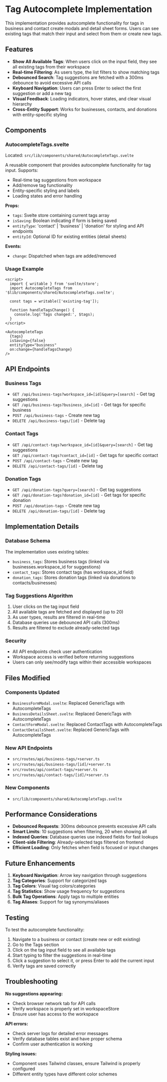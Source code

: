 # Tag Autocomplete Implementation

This implementation provides autocomplete functionality for tags in business and contact create modals and detail sheet forms. Users can see existing tags that match their input and select from them or create new tags.

## Features

- **Show All Available Tags**: When users click on the input field, they see all existing tags from their workspace
- **Real-time Filtering**: As users type, the list filters to show matching tags
- **Debounced Search**: Tag suggestions are fetched with a 300ms debounce to avoid excessive API calls
- **Keyboard Navigation**: Users can press Enter to select the first suggestion or add a new tag
- **Visual Feedback**: Loading indicators, hover states, and clear visual hierarchy
- **Cross-Entity Support**: Works for businesses, contacts, and donations with entity-specific styling

## Components

### AutocompleteTags.svelte
Located: `src/lib/components/shared/AutocompleteTags.svelte`

A reusable component that provides autocomplete functionality for tag input. Supports:
- Real-time tag suggestions from workspace
- Add/remove tag functionality
- Entity-specific styling and labels
- Loading states and error handling

**Props:**
- `tags`: Svelte store containing current tags array
- `isSaving`: Boolean indicating if form is being saved
- `entityType`: 'contact' | 'business' | 'donation' for styling and API endpoints
- `entityId`: Optional ID for existing entities (detail sheets)

**Events:**
- `change`: Dispatched when tags are added/removed

### Usage Example

```svelte
<script>
  import { writable } from 'svelte/store';
  import AutocompleteTags from '$lib/components/shared/AutocompleteTags.svelte';
  
  const tags = writable(['existing-tag']);
  
  function handleTagsChange() {
    console.log('Tags changed:', $tags);
  }
</script>

<AutocompleteTags 
  {tags}
  isSaving={false}
  entityType="business"
  on:change={handleTagsChange}
/>
```

## API Endpoints

### Business Tags
- `GET /api/business-tags?workspace_id=[id]&query=[search]` - Get tag suggestions
- `GET /api/business-tags?business_id=[id]` - Get tags for specific business
- `POST /api/business-tags` - Create new tag
- `DELETE /api/business-tags/[id]` - Delete tag

### Contact Tags
- `GET /api/contact-tags?workspace_id=[id]&query=[search]` - Get tag suggestions
- `GET /api/contact-tags?contact_id=[id]` - Get tags for specific contact
- `POST /api/contact-tags` - Create new tag
- `DELETE /api/contact-tags/[id]` - Delete tag

### Donation Tags
- `GET /api/donation-tags?query=[search]` - Get tag suggestions
- `GET /api/donation-tags?donation_id=[id]` - Get tags for specific donation
- `POST /api/donation-tags` - Create new tag
- `DELETE /api/donation-tags/[id]` - Delete tag

## Implementation Details

### Database Schema
The implementation uses existing tables:
- `business_tags`: Stores business tags (linked via businesses.workspace_id for suggestions)
- `contact_tags`: Stores contact tags (has workspace_id field)
- `donation_tags`: Stores donation tags (linked via donations to contacts/businesses)

### Tag Suggestions Algorithm
1. User clicks on the tag input field
2. All available tags are fetched and displayed (up to 20)
3. As user types, results are filtered in real-time
4. Database queries use debounced API calls (300ms)
5. Results are filtered to exclude already-selected tags

### Security
- All API endpoints check user authentication
- Workspace access is verified before returning suggestions
- Users can only see/modify tags within their accessible workspaces

## Files Modified

### Components Updated
- `BusinessFormModal.svelte`: Replaced GenericTags with AutocompleteTags
- `BusinessDetailsSheet.svelte`: Replaced GenericTags with AutocompleteTags
- `ContactFormModal.svelte`: Replaced ContactTags with AutocompleteTags
- `ContactDetailsSheet.svelte`: Replaced GenericTags with AutocompleteTags

### New API Endpoints
- `src/routes/api/business-tags/+server.ts`
- `src/routes/api/business-tags/[id]/+server.ts`
- `src/routes/api/contact-tags/+server.ts`
- `src/routes/api/contact-tags/[id]/+server.ts`

### New Components
- `src/lib/components/shared/AutocompleteTags.svelte`

## Performance Considerations

- **Debounced Requests**: 300ms debounce prevents excessive API calls
- **Smart Limits**: 10 suggestions when filtering, 20 when showing all
- **Indexed Queries**: Database queries use indexed fields for fast lookups
- **Client-side Filtering**: Already-selected tags filtered on frontend
- **Efficient Loading**: Only fetches when field is focused or input changes

## Future Enhancements

1. **Keyboard Navigation**: Arrow key navigation through suggestions
2. **Tag Categories**: Support for categorized tags
3. **Tag Colors**: Visual tag colors/categories
4. **Tag Statistics**: Show usage frequency for suggestions
5. **Bulk Tag Operations**: Apply tags to multiple entities
6. **Tag Aliases**: Support for tag synonyms/aliases

## Testing

To test the autocomplete functionality:

1. Navigate to a business or contact (create new or edit existing)
2. Go to the Tags section
3. Click on the tag input field to see all available tags
4. Start typing to filter the suggestions in real-time
5. Click a suggestion to select it, or press Enter to add the current input
6. Verify tags are saved correctly

## Troubleshooting

**No suggestions appearing:**
- Check browser network tab for API calls
- Verify workspace is properly set in workspaceStore
- Ensure user has access to the workspace

**API errors:**
- Check server logs for detailed error messages
- Verify database tables exist and have proper schema
- Confirm user authentication is working

**Styling issues:**
- Component uses Tailwind classes, ensure Tailwind is properly configured
- Different entity types have different color schemes
